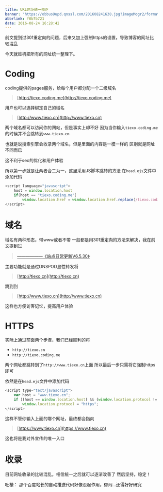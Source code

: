 ```yaml
---
title: URL网址统一修正
banner: 'https://obbuo9upd.qnssl.com/201608241630.jpg?imageMogr2/format/webp'
abbrlink: f0b7b721
date: 2016-08-24 16:28:42
---
```

前文提到过301重定向的问题，后来又加上强制https的设置，导致博客的网址比较混乱

今天就趁机把所有的网址统一整理下。
<!--more-->

# Coding

coding提供的pages服务，给每个用户都分配一个二级域名

> [http://tiexo.coding.me](http://tiexo.coding.me)

用户也可以选择绑定自己的域名

> [http://www.tiexo.cn](http://www.tiexo.cn)

两个域名都可以访问你的网站，但是事实上却不好
因为当你输入`tiexo.coding.me`的时候并不会跳转到`www.tiexo.cn`

也就是说搜索引擎会收录两个域名，但是里面的内容是一模一样的
区别就是网址不同而已

这不利于seo的优化和用户体验

所以第一步就是让两者合二为一，这里采用JS脚本跳转的方法
在`head.ejs`文件中添加代码

```js
<script language="javascript">
    host = window.location.host
    if(host == "tiexo.coding.me")
        window.location.href = window.location.href.replace(/tiexo.coding.me/,"www.tiexo.cn")
</script>
```

# 域名

域名有两种形态，带www或者不带
一般都是用301重定向的方法来解决，我在前文提到过

> [——————《站点日常更新V6.5.30》](https://www.tiexo.cn/nofollow-301/)

主要功能就是通过DNSPOD显性转发将

> [http://tiexo.cn](http://tiexo.cn)

跳到到

> [http://www.tiexo.cn](http://www.tiexo.cn)

这样也方便访客记忆，提高用户体验

# HTTPS

实际上通过前面两个步骤，我们已经顺利的将
- `http://tiexo.cn`
- `http://tiexo.coding.me`

两个网址都跳转到了`http://www.tiexo.cn`上面
所以最后一步只需将它强制https即可

依然是在`head.ejs`文件中添加代码

```js
<script type="text/javascript">
    var host = "www.tiexo.cn";
    if ((host == window.location.host) && (window.location.protocol != "https:"))
        window.location.protocol = "https";
</script>
```

这样不管你输入上面的哪个网址，最终都会指向

> [https://www.tiexo.cn](https://www.tiexo.cn)

这也将是我对外宣传的唯一入口

# 收录

目前网址收录的比较混乱，相信统一之后就可以逐渐改善了
然后坚持，稳定！

吐槽：
那个百度站长的自动推送代码好像没起作用，郁闷...还得好好研究